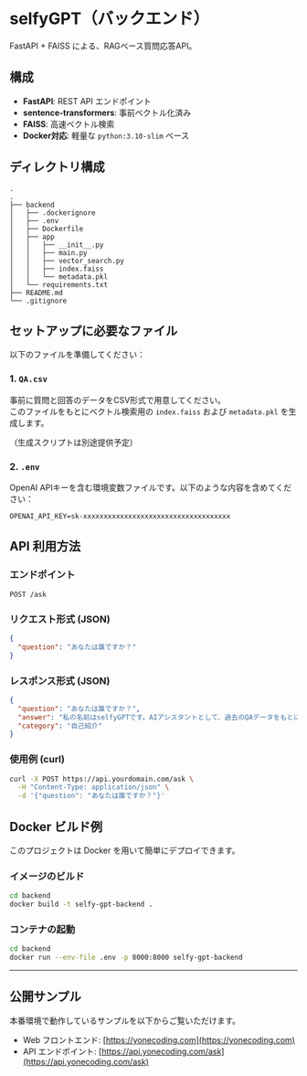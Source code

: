 # selfyGPT（バックエンド）

FastAPI + FAISS による、RAGベース質問応答API。


## 構成

- **FastAPI**: REST API エンドポイント
- **sentence-transformers**: 事前ベクトル化済み
- **FAISS**: 高速ベクトル検索
- **Docker対応**: 軽量な `python:3.10-slim` ベース

## ディレクトリ構成
```
.
.
├── backend
│   ├── .dockerignore
│   ├── .env
│   ├── Dockerfile
│   ├── app
│   │   ├── __init__.py
│   │   ├── main.py
│   │   ├── vector_search.py
│   │   ├── index.faiss
│   │   └── metadata.pkl
│   └── requirements.txt
├── README.md
└── .gitignore

```

## セットアップに必要なファイル

以下のファイルを準備してください：

### 1. `QA.csv`  
事前に質問と回答のデータをCSV形式で用意してください。  
このファイルをもとにベクトル検索用の `index.faiss` および `metadata.pkl` を生成します。

（生成スクリプトは別途提供予定）

### 2. `.env`  
OpenAI APIキーを含む環境変数ファイルです。以下のような内容を含めてください：

```env
OPENAI_API_KEY=sk-xxxxxxxxxxxxxxxxxxxxxxxxxxxxxxxxxxxx
```

## API 利用方法

### エンドポイント
`POST /ask`

### リクエスト形式 (JSON)

```json
{
  "question": "あなたは誰ですか？"
}
```

### レスポンス形式 (JSON)

```json
{
  "question": "あなたは誰ですか？",
  "answer": "私の名前はselfyGPTです。AIアシスタントとして、過去のQAデータをもとに最適な回答を生成します。",
  "category": "自己紹介"
}
```

### 使用例 (curl)

```bash
curl -X POST https://api.yourdomain.com/ask \
  -H "Content-Type: application/json" \
  -d '{"question": "あなたは誰ですか？"}'
```

## Docker ビルド例

このプロジェクトは Docker を用いて簡単にデプロイできます。

### イメージのビルド

```bash
cd backend
docker build -t selfy-gpt-backend .
```

### コンテナの起動

```bash
cd backend
docker run --env-file .env -p 8000:8000 selfy-gpt-backend
```

---

## 公開サンプル

本番環境で動作しているサンプルを以下からご覧いただけます。

- Web フロントエンド: [https://yonecoding.com](https://yonecoding.com)
- API エンドポイント: [https://api.yonecoding.com/ask](https://api.yonecoding.com/ask)
